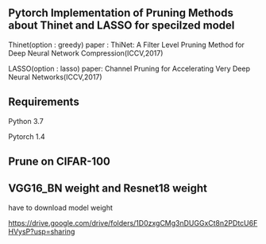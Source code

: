 ## Pytorch Implementation of Pruning Methods about Thinet and LASSO for specilzed model
Thinet(option : greedy) paper : ThiNet: A Filter Level Pruning Method for Deep Neural Network Compression(ICCV,2017)

LASSO(option : lasso) paper: Channel Pruning for Accelerating Very Deep Neural Networks(ICCV,2017)


## Requirements
Python 3.7

Pytorch 1.4

## Prune on CIFAR-100

## VGG16_BN weight and Resnet18 weight
have to download model weight 

https://drive.google.com/drive/folders/1D0zxgCMg3nDUGGxCt8n2PDtcU6FHVysP?usp=sharing


